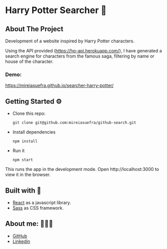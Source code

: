 # Harry Potter Searcher 🔎

## About The Project

Development of a website inspired by Harry Potter characters. 

Using the API provided (https://hp-api.herokuapp.com/), I have generated a search engine for characters from the famous saga, filtering by name or house of the character.  


### Demo:

https://mireiasuefra.github.io/searcher-harry-potter/


## Getting Started ⚙️

- Clone this repo:
  ```shell
  git clone git@github.com:mireiasuefra/github-search.git
  ```

- Install dependencies
  ```shell
  npm install
  ```

- Run it
  ```shell
  npm start
  ```

This runs the app in the development mode. Open http://localhost:3000 to view it in the browser.

## Built with 🚀

* [React](https://reactjs.org) as a javascript library.
* [Sass](https://sass-lang.com/) as CSS framework.


## About me: 👩🏻‍💻

* [GitHub](https://github.com/mireiasuefra)
* [Linkedin](https://www.linkedin.com/in/mireia-s-0845661a4/)
